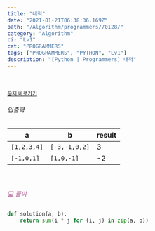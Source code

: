 ```yaml
---
title: "내적"
date: "2021-01-21T06:38:36.169Z"
path: "/Algorithm/programmers/70128/"
category: "Algorithm"
ci: "Lv1"
cat: "PROGRAMMERS"
tags: ["PROGRAMMERS", "PYTHON", "Lv1"]
description: "[Python | Programmers] 내적"
---
```


<br />

<a href="https://programmers.co.kr/learn/courses/30/lessons/70128"><small>문제 바로가기</small></a>

###### 입출력

| a           | b             | result |
| ----------- | ------------- | ------ |
| `[1,2,3,4]` | `[-3,-1,0,2]` | 3      |
| `[-1,0,1]`  | `[1,0,-1]`    | -2     |

<br />

##### <h5 style="color:#C587AE;">💻 풀이</h5>

```python
def solution(a, b):
    return sum(i * j for (i, j) in zip(a, b))
```



<br />

